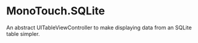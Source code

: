 MonoTouch.SQLite
================

An abstract UITableViewController to make displaying data from an SQLite table simpler.
